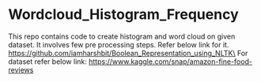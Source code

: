 # Wordcloud_Histogram_Frequency

This repo contains code to create histogram and word cloud on given dataset. It involves few pre processing steps. Refer below link for it.\
https://github.com/iamharshbit/Boolean_Representation_using_NLTK\
For dataset refer below link:
https://www.kaggle.com/snap/amazon-fine-food-reviews
